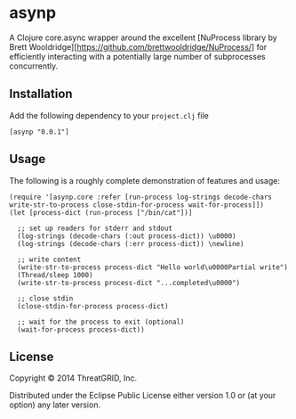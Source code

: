 # asynp

A Clojure core.async wrapper around the excellent [NuProcess library by Brett Wooldridge][https://github.com/brettwooldridge/NuProcess/] for efficiently interacting with a potentially large number of subprocesses concurrently.

## Installation

Add the following dependency to your `project.clj` file

    [asynp "0.0.1"]

## Usage

The following is a roughly complete demonstration of features and usage:

```
(require '[asynp.core :refer [run-process log-strings decode-chars write-str-to-process close-stdin-for-process wait-for-process]])
(let [process-dict (run-process ["/bin/cat"])]

  ;; set up readers for stderr and stdout
  (log-strings (decode-chars (:out process-dict)) \u0000)
  (log-strings (decode-chars (:err process-dict)) \newline)

  ;; write content
  (write-str-to-process process-dict "Hello world\u0000Partial write")
  (Thread/sleep 1000)
  (write-str-to-process process-dict "...completed\u0000")

  ;; close stdin
  (close-stdin-for-process process-dict)

  ;; wait for the process to exit (optional)
  (wait-for-process process-dict))
```

## License

Copyright © 2014 ThreatGRID, Inc.

Distributed under the Eclipse Public License either version 1.0 or (at
your option) any later version.
